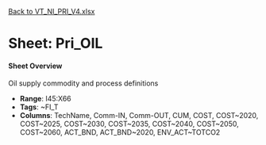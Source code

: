 [Back to VT_NI_PRI_V4.xlsx](README.md)

# Sheet: Pri_OIL

#### Sheet Overview

Oil supply commodity and process definitions

- **Range**: I45:X66
- **Tags**: ~FI_T
- **Columns**: TechName, Comm-IN, Comm-OUT, CUM, COST, COST~2020, COST~2025, COST~2030, COST~2035, COST~2040, COST~2050, COST~2060, ACT_BND, ACT_BND~2020, ENV_ACT~TOTCO2

